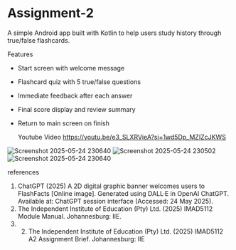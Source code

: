 # Assignment-2
A simple Android app built with Kotlin to help users study history through true/false flashcards.

Features
- Start screen with welcome message
- Flashcard quiz with 5 true/false questions
- Immediate feedback after each answer
- Final score display and review summary
- Return to main screen on finish

  Youtube Video
  https://youtu.be/e3_SLXRVieA?si=1wd5Dp_MZIZcJKWS

![Screenshot 2025-05-24 230640](https://github.com/user-attachments/assets/3e8d0146-d9be-4552-9b6d-8cbb873d1a17)
![Screenshot 2025-05-24 230502](https://github.com/user-attachments/assets/fdce5f95-0089-444e-85a9-039f2acb8b1f)
![Screenshot 2025-05-24 230640](https://github.com/user-attachments/assets/93564f95-3d59-4eb2-8027-77b52ebba3c9)

references
1. ChatGPT (2025) A 2D digital graphic banner welcomes users to FlashFacts [Online image]. Generated using DALL·E in OpenAI ChatGPT. Available at: ChatGPT session interface (Accessed: 24 May 2025).
2. The Independent Institute of Education (Pty) Ltd. (2025) IMAD5112 Module Manual. Johannesburg: IIE.
3. 2.	The Independent Institute of Education (Pty) Ltd. (2025) IMAD5112 A2 Assignment Brief. Johannesburg: IIE
